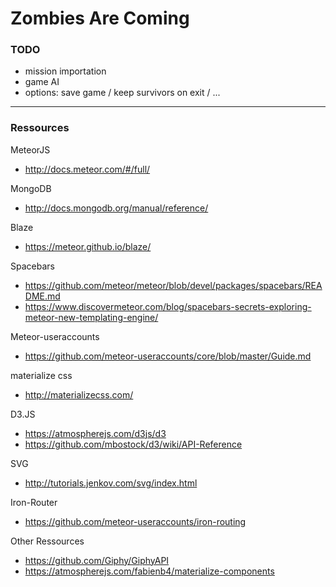 # Zombies Are Coming

### TODO
- mission importation
- game AI
- options: save game / keep survivors on exit / ...
___
### Ressources
MeteorJS
- http://docs.meteor.com/#/full/  

MongoDB
- http://docs.mongodb.org/manual/reference/  

Blaze
- https://meteor.github.io/blaze/  

Spacebars
- https://github.com/meteor/meteor/blob/devel/packages/spacebars/README.md  
- https://www.discovermeteor.com/blog/spacebars-secrets-exploring-meteor-new-templating-engine/  

Meteor-useraccounts
- https://github.com/meteor-useraccounts/core/blob/master/Guide.md  

materialize css
- http://materializecss.com/  

D3.JS
- https://atmospherejs.com/d3js/d3  
- https://github.com/mbostock/d3/wiki/API-Reference  

SVG
- http://tutorials.jenkov.com/svg/index.html

Iron-Router
- https://github.com/meteor-useraccounts/iron-routing  

Other Ressources
- https://github.com/Giphy/GiphyAPI  
- https://atmospherejs.com/fabienb4/materialize-components
